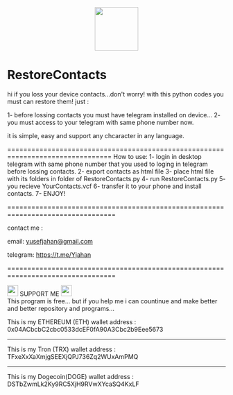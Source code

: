 
<div id="header" align="center">
  <img src="https://media.giphy.com/media/M9gbBd9nbDrOTu1Mqx/giphy.gif" width="100"/>
</div>




# RestoreContacts
hi
if you loss your device contacts...don't worry! with this python codes you must can restore them!
just :

1- before lossing contacts you must have telegram installed on device...
2- you must access to your telegram with same phone number now.

it is simple, easy and support any chcaracter in any language.

================================================================================
How to use:
1- login in desktop telegram with same phone number that you used to loging in telegram before lossing contacts.
2- export contacts as html file
3- place html file with its folders in folder of RestoreContacts.py
4- run RestoreContacts.py
5- you recieve YourContacts.vcf
6- transfer it to your phone and install contacts.
7- ENJOY!

=================================================================================

contact me :

email:
yusefjahan@gmail.com

telegram:
https://t.me/Yjahan

=================================================================================



<div id="header" align="left">
  <img src="https://www.gifs-paradise.com/animations/animated-gifs-money-0006.gif.pagespeed.ce.IaxTPJTdVW.gif" width="25"/>  SUPPORT ME
  <img src="https://www.gifs-paradise.com/animations/animated-gifs-money-0006.gif.pagespeed.ce.IaxTPJTdVW.gif" width="25"/>
</div> 
This program is free... but if you help me i can countinue and make better and better repository and programs...

  This is my ETHEREUM (ETH) wallet address :
    0x04ACbcbC2cbc0533dcEF0fA90A3Cbc2b9Eee5673
 
 
 - - - - - - - - - - - - - -
 
  This is my Tron (TRX) wallet address :
   TFxeXxXaXmjgSEEXjQPJ736Zq2WUxAmPMQ

 
  - - - - - - - - - - - - - -
 
  This is my Dogecoin(DOGE) wallet address :
  DSTbZwmLk2Ky9RC5XjH9RVwXYcaSQ4KxLF
 
 
 








